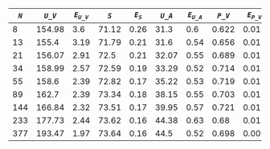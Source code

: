 ﻿| ***`N`*** | ***`U_V`*** | ***`E`<sub>`U_V`</sub>*** | ***`S`*** | ***`E`<sub>`S`</sub>*** | ***`U_A`*** | ***`E`<sub>`U_A`</sub>*** | ***`P_V`*** | ***`E`<sub>`P_V`</sub>*** | ***`P_A`*** | ***`E`<sub>`P_A`</sub>*** |
|-----------|-------------|---------------------------|-----------|-------------------------|-------------|---------------------------|-------------|---------------------------|-------------|---------------------------|
| 8         | 154.98      | 3.6                       | 71.12     | 0.26                    | 31.3        | 0.6                       | 0.622       | 0.013                     | 2.731       | 0.06                      |
| 13        | 155.4       | 3.19                      | 71.79     | 0.21                    | 31.6        | 0.54                      | 0.656       | 0.012                     | 2.67        | 0.05                      |
| 21        | 156.07      | 2.91                      | 72.5      | 0.21                    | 32.07       | 0.55                      | 0.689       | 0.012                     | 2.605       | 0.047                     |
| 34        | 158.99      | 2.57                      | 72.59     | 0.19                    | 33.29       | 0.52                      | 0.714       | 0.012                     | 2.459       | 0.041                     |
| 55        | 158.6       | 2.39                      | 72.82     | 0.17                    | 35.22       | 0.53                      | 0.719       | 0.011                     | 2.325       | 0.038                     |
| 89        | 162.7       | 2.39                      | 73.34     | 0.18                    | 38.15       | 0.55                      | 0.703       | 0.01                      | 2.125       | 0.031                     |
| 144       | 166.84      | 2.32                      | 73.51     | 0.17                    | 39.95       | 0.57                      | 0.721       | 0.011                     | 2.035       | 0.03                      |
| 233       | 177.73      | 2.44                      | 73.62     | 0.16                    | 44.38       | 0.63                      | 0.68        | 0.01                      | 1.82        | 0.025                     |
| 377       | 193.47      | 1.97                      | 73.64     | 0.16                    | 44.5        | 0.52                      | 0.698       | 0.009                     | 1.788       | 0.022                     |
